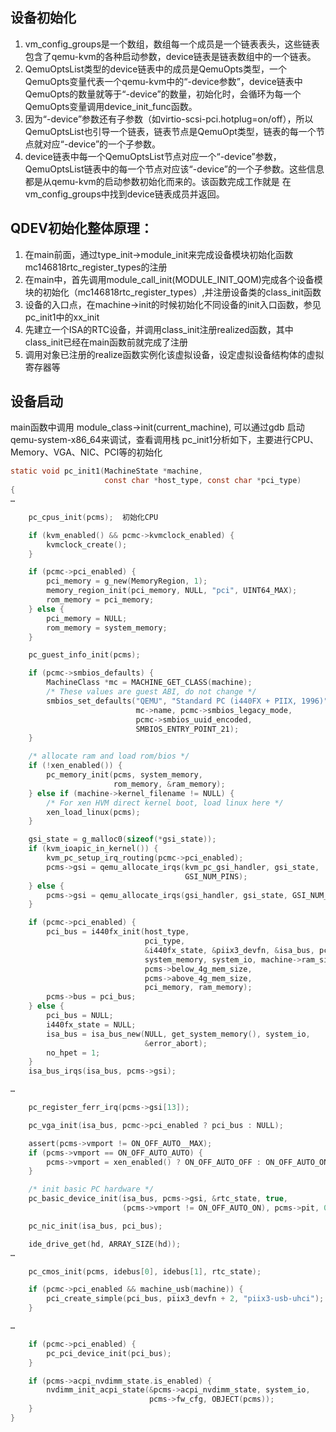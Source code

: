 ## 设备初始化
1. vm_config_groups是一个数组，数组每一个成员是一个链表表头，这些链表包含了qemu-kvm的各种启动参数，device链表是链表数组中的一个链表。
2. QemuOptsList类型的device链表中的成员是QemuOpts类型，一个QemuOpts变量代表一个qemu-kvm中的“-device参数”，device链表中QemuOpts的数量就等于“-device”的数量，初始化时，会循环为每一个QemuOpts变量调用device_init_func函数。
3. 因为“-device”参数还有子参数（如virtio-scsi-pci.hotplug=on/off），所以QemuOptsList也引导一个链表，链表节点是QemuOpt类型，链表的每一个节点就对应“-device”的一个子参数。
4. device链表中每一个QemuOptsList节点对应一个“-device”参数，QemuOptsList链表中的每一个节点对应该“-device”的一个子参数。这些信息都是从qemu-kvm的启动参数初始化而来的。该函数完成工作就是 在vm_config_groups中找到device链表成员并返回。


## QDEV初始化整体原理：
1. 在main前面，通过type_init->module_init来完成设备模块初始化函数mc146818rtc_register_types的注册
2. 在main中，首先调用module_call_init(MODULE_INIT_QOM)完成各个设备模块的初始化（mc146818rtc_register_types）,并注册设备类的class_init函数
3. 设备的入口点，在machine->init的时候初始化不同设备的init入口函数，参见pc_init1中的xx_init
4. 先建立一个ISA的RTC设备，并调用class_init注册realized函数，其中class_init已经在main函数前就完成了注册
5. 调用对象已注册的realize函数实例化该虚拟设备，设定虚拟设备结构体的虚拟寄存器等

## 设备启动

main函数中调用 module_class->init(current_machine), 可以通过gdb 启动qemu-system-x86_64来调试，查看调用栈
pc_init1分析如下，主要进行CPU、Memory、VGA、NIC、PCI等的初始化
```c
static void pc_init1(MachineState *machine,
                     const char *host_type, const char *pci_type)
{
…

    pc_cpus_init(pcms);  初始化CPU

    if (kvm_enabled() && pcmc->kvmclock_enabled) {
        kvmclock_create();
    }

    if (pcmc->pci_enabled) {
        pci_memory = g_new(MemoryRegion, 1);
        memory_region_init(pci_memory, NULL, "pci", UINT64_MAX);
        rom_memory = pci_memory;
    } else {
        pci_memory = NULL;
        rom_memory = system_memory;
    }

    pc_guest_info_init(pcms);

    if (pcmc->smbios_defaults) {
        MachineClass *mc = MACHINE_GET_CLASS(machine);
        /* These values are guest ABI, do not change */
        smbios_set_defaults("QEMU", "Standard PC (i440FX + PIIX, 1996)",
                            mc->name, pcmc->smbios_legacy_mode,
                            pcmc->smbios_uuid_encoded,
                            SMBIOS_ENTRY_POINT_21);
    }

    /* allocate ram and load rom/bios */
    if (!xen_enabled()) {
        pc_memory_init(pcms, system_memory,
                       rom_memory, &ram_memory);
    } else if (machine->kernel_filename != NULL) {
        /* For xen HVM direct kernel boot, load linux here */
        xen_load_linux(pcms);
    }

    gsi_state = g_malloc0(sizeof(*gsi_state));
    if (kvm_ioapic_in_kernel()) {
        kvm_pc_setup_irq_routing(pcmc->pci_enabled);
        pcms->gsi = qemu_allocate_irqs(kvm_pc_gsi_handler, gsi_state,
                                       GSI_NUM_PINS);
    } else {
        pcms->gsi = qemu_allocate_irqs(gsi_handler, gsi_state, GSI_NUM_PINS);
    }

    if (pcmc->pci_enabled) {
        pci_bus = i440fx_init(host_type,
                              pci_type,
                              &i440fx_state, &piix3_devfn, &isa_bus, pcms->gsi,
                              system_memory, system_io, machine->ram_size,
                              pcms->below_4g_mem_size,
                              pcms->above_4g_mem_size,
                              pci_memory, ram_memory);
        pcms->bus = pci_bus;
    } else {
        pci_bus = NULL;
        i440fx_state = NULL;
        isa_bus = isa_bus_new(NULL, get_system_memory(), system_io,
                              &error_abort);
        no_hpet = 1;
    }
    isa_bus_irqs(isa_bus, pcms->gsi);

…

    pc_register_ferr_irq(pcms->gsi[13]);

    pc_vga_init(isa_bus, pcmc->pci_enabled ? pci_bus : NULL);

    assert(pcms->vmport != ON_OFF_AUTO__MAX);
    if (pcms->vmport == ON_OFF_AUTO_AUTO) {
        pcms->vmport = xen_enabled() ? ON_OFF_AUTO_OFF : ON_OFF_AUTO_ON;
    }

    /* init basic PC hardware */
    pc_basic_device_init(isa_bus, pcms->gsi, &rtc_state, true,
                         (pcms->vmport != ON_OFF_AUTO_ON), pcms->pit, 0x4);

    pc_nic_init(isa_bus, pci_bus);

    ide_drive_get(hd, ARRAY_SIZE(hd));
…

    pc_cmos_init(pcms, idebus[0], idebus[1], rtc_state);

    if (pcmc->pci_enabled && machine_usb(machine)) {
        pci_create_simple(pci_bus, piix3_devfn + 2, "piix3-usb-uhci");
    }

…

    if (pcmc->pci_enabled) {
        pc_pci_device_init(pci_bus);
    }

    if (pcms->acpi_nvdimm_state.is_enabled) {
        nvdimm_init_acpi_state(&pcms->acpi_nvdimm_state, system_io,
                               pcms->fw_cfg, OBJECT(pcms));
    }
}
```
